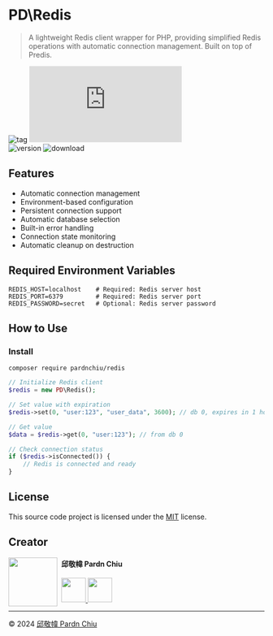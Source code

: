 # PD\Redis

> A lightweight Redis client wrapper for PHP, providing simplified Redis operations with automatic connection management. Built on top of Predis.

![tag](https://img.shields.io/badge/tag-PHP%20Library-bb4444) 
![size](https://img.shields.io/github/size/pardnchiu/PHP-Redis/src/Redis.php)<br>
![version](https://img.shields.io/packagist/v/pardnchiu/redis)
![download](https://img.shields.io/packagist/dm/pardnchiu/redis)

## Features

- Automatic connection management
- Environment-based configuration
- Persistent connection support
- Automatic database selection
- Built-in error handling
- Connection state monitoring
- Automatic cleanup on destruction

## Required Environment Variables

```
REDIS_HOST=localhost    # Required: Redis server host
REDIS_PORT=6379         # Required: Redis server port
REDIS_PASSWORD=secret   # Optional: Redis server password
```

## How to Use

### Install

```SHELL
composer require pardnchiu/redis
```

```PHP
// Initialize Redis client
$redis = new PD\Redis();

// Set value with expiration
$redis->set(0, "user:123", "user_data", 3600); // db 0, expires in 1 hour

// Get value
$data = $redis->get(0, "user:123"); // from db 0

// Check connection status
if ($redis->isConnected()) {
    // Redis is connected and ready
}
```

## License

This source code project is licensed under the [MIT](https://github.com/pardnchiu/PHP-Redis/blob/main/LICENSE) license.

## Creator

<img src="https://avatars.githubusercontent.com/u/25631760" align="left" width="96" height="96" style="margin-right: 0.5rem;">

<h4 style="padding-top: 0">邱敬幃 Pardn Chiu</h4>

<a href="mailto:dev@pardn.io" target="_blank">
    <img src="https://pardn.io/image/email.svg" width="48" height="48">
</a> <a href="https://linkedin.com/in/pardnchiu" target="_blank">
    <img src="https://pardn.io/image/linkedin.svg" width="48" height="48">
</a>

***

©️ 2024 [邱敬幃 Pardn Chiu](https://pardn.io)
